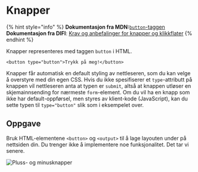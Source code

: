 # Knapper

{% hint style="info" %}
**Dokumentasjon fra MDN:**[`button`-taggen](https://developer.mozilla.org/en-US/docs/Web/HTML/Element/button)  
**Dokumentasjon fra DIFI**: [Krav og anbefalinger for knapper og klikkflater](https://uu.difi.no/krav-og-regelverk/losningsforslag-web/klikkeflate-navigasjon)
{% endhint %}

Knapper representeres med taggen `button` i HTML.

```markup
<button type="button">Trykk på meg!</button>
```

Knapper får automatisk en default styling av nettleseren, som du kan velge å overstyre med din egen CSS. Hvis du ikke spesifiserer et `type`-attributt på knappen vil nettleseren anta at typen er `submit`, altså at knappen utløser en skjemainnsending for nærmeste `form`-element. Om du vil ha en knapp som ikke har default-oppførsel, men styres av klient-kode \(JavaScript\), kan du sette typen til `type="button"` slik som i eksempelet over.

## Oppgave

Bruk HTML-elementene `<button>` og `<output>` til å lage layouten under på nettsiden din. Du trenger ikke å implementere noe funksjonalitet. Det tar vi senere.

![Pluss- og minusknapper](../.gitbook/assets/counter.png)

